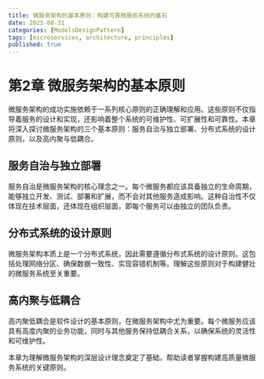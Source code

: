 ```yaml
---
title: 微服务架构的基本原则：构建可靠微服务系统的基石
date: 2025-08-31
categories: [ModelsDesignPattern]
tags: [microservices, architecture, principles]
published: true
---
```


# 第2章 微服务架构的基本原则

微服务架构的成功实施依赖于一系列核心原则的正确理解和应用。这些原则不仅指导着服务的设计和实现，还影响着整个系统的可维护性、可扩展性和可靠性。本章将深入探讨微服务架构的三个基本原则：服务自治与独立部署、分布式系统的设计原则，以及高内聚与低耦合。

## 服务自治与独立部署

服务自治是微服务架构的核心理念之一。每个微服务都应该具备独立的生命周期，能够独立开发、测试、部署和扩展，而不会对其他服务造成影响。这种自治性不仅体现在技术层面，还体现在组织层面，即每个服务可以由独立的团队负责。

## 分布式系统的设计原则

微服务架构本质上是一个分布式系统，因此需要遵循分布式系统的设计原则。这包括处理网络分区、确保数据一致性、实现容错机制等。理解这些原则对于构建健壮的微服务系统至关重要。

## 高内聚与低耦合

高内聚低耦合是软件设计的基本原则，在微服务架构中尤为重要。每个微服务应该具有高度内聚的业务功能，同时与其他服务保持低耦合关系，以确保系统的灵活性和可维护性。

本章为理解微服务架构的深层设计理念奠定了基础，帮助读者掌握构建高质量微服务系统的关键原则。
